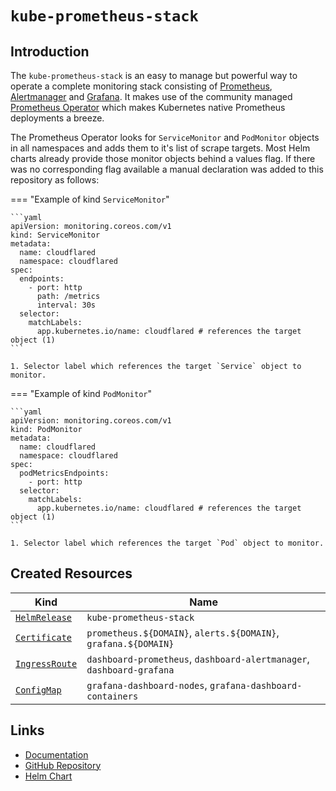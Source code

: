 # `kube-prometheus-stack`

## Introduction

The `kube-prometheus-stack` is an easy to manage but powerful way to operate a complete monitoring stack consisting of [Prometheus](https://prometheus.io/docs/introduction/overview/), [Alertmanager](https://prometheus.io/docs/alerting/latest/alertmanager/) and [Grafana](https://grafana.com/grafana/). It makes use of the community managed [Prometheus Operator](https://github.com/prometheus-operator/prometheus-operator) which makes Kubernetes native Prometheus deployments a breeze.

The Prometheus Operator looks for `ServiceMonitor` and `PodMonitor` objects in all namespaces and adds them to it's list of scrape targets. Most Helm charts already provide those monitor objects behind a values flag. If there was no corresponding flag available a manual declaration was added to this repository as follows:

=== "Example of kind `ServiceMonitor`"

    ```yaml
    apiVersion: monitoring.coreos.com/v1
    kind: ServiceMonitor
    metadata:
      name: cloudflared
      namespace: cloudflared
    spec:
      endpoints:
        - port: http
          path: /metrics
          interval: 30s
      selector:
        matchLabels:
          app.kubernetes.io/name: cloudflared # references the target object (1)
    ```

    1. Selector label which references the target `Service` object to monitor.

=== "Example of kind `PodMonitor`"

    ```yaml
    apiVersion: monitoring.coreos.com/v1
    kind: PodMonitor
    metadata:
      name: cloudflared
      namespace: cloudflared
    spec:
      podMetricsEndpoints:
        - port: http
      selector:
        matchLabels:
          app.kubernetes.io/name: cloudflared # references the target object (1)
    ```

    1. Selector label which references the target `Pod` object to monitor.

## Created Resources

| Kind                                | Name                                                                  |
| ----------------------------------- | --------------------------------------------------------------------- |
| [`HelmRelease`][ref-helm-release]   | `kube-prometheus-stack`                                               |
| [`Certificate`][ref-certificate]    | `prometheus.${DOMAIN}`, `alerts.${DOMAIN}`, `grafana.${DOMAIN}`       |
| [`IngressRoute`][ref-ingress-route] | `dashboard-prometheus`, `dashboard-alertmanager`, `dashboard-grafana` |
| [`ConfigMap`][ref-config-map]       | `grafana-dashboard-nodes`, `grafana-dashboard-containers`             |

[ref-helm-release]: https://fluxcd.io/docs/components/helm/helmreleases/
[ref-certificate]: https://cert-manager.io/docs/reference/api-docs/#cert-manager.io/v1.Certificate
[ref-ingress-route]: https://doc.traefik.io/traefik/routing/providers/kubernetes-crd/#kind-ingressroute
[ref-config-map]: https://kubernetes.io/docs/reference/kubernetes-api/config-and-storage-resources/config-map-v1/

## Links

- [Documentation](https://github.com/prometheus-community/helm-charts/blob/main/charts/kube-prometheus-stack/README.md)
- [GitHub Repository](https://github.com/prometheus-community/helm-charts/tree/main/charts/kube-prometheus-stack)
- [Helm Chart](https://prometheus-community.github.io/helm-charts/)